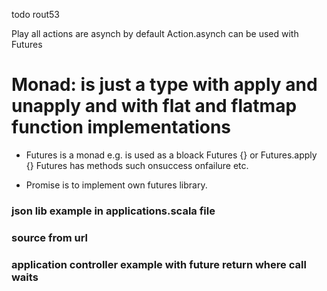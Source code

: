 todo
rout53

Play all actions are asynch by default
Action.asynch can be used with Futures
# Monad: is just a type with apply and unapply and with flat and flatmap function implementations
* Futures is a monad 
    e.g. is used as a bloack Futures {} or Futures.apply {}
Futures has methods such onsuccess onfailure  etc.



* Promise is to implement own futures library.

### json lib example in applications.scala file
### source from url
### application controller example with future return where call waits
